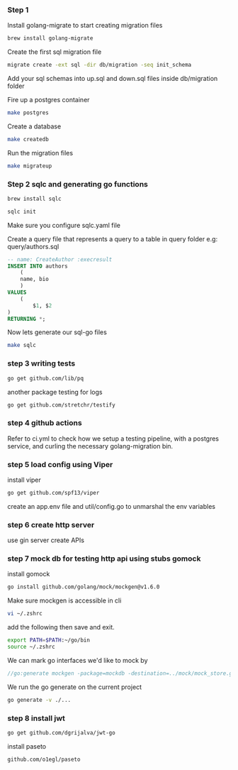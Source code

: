 ### Step 1

Install golang-migrate to start creating migration files

```bash
brew install golang-migrate
```

Create the first sql migration file

```bash
migrate create -ext sql -dir db/migration -seq init_schema
```

Add your sql schemas into up.sql and down.sql files inside db/migration folder

Fire up a postgres container

```bash
make postgres
```

Create a database

```bash
make createdb
```

Run the migration files

```bash
make migrateup
```

### Step 2 sqlc and generating go functions

```bash
brew install sqlc
```

```bash
sqlc init
```

Make sure you configure sqlc.yaml file

Create a query file that represents a query to a table in query folder e.g: query/authors.sql

```sql
-- name: CreateAuthor :execresult
INSERT INTO authors
    (
    name, bio
    )
VALUES
    (
        $1, $2
)
RETURNING *;
```

Now lets generate our sql-go files

```bash
make sqlc
```

### step 3 writing tests

```bash
go get github.com/lib/pq
```

another package testing for logs

```bash
go get github.com/stretchr/testify
```

### step 4 github actions

Refer to ci.yml to check how we setup a testing pipeline, with a postgres service, and curling the necessary golang-migration bin.

### step 5 load config using Viper

install viper

```bash
go get github.com/spf13/viper
```

create an app.env file and util/config.go to unmarshal the env variables

### step 6 create http server

use gin server
create APIs

### step 7 mock db for testing http api using stubs gomock

install gomock

```bash
go install github.com/golang/mock/mockgen@v1.6.0
```

Make sure mockgen is accessible in cli

```bash
vi ~/.zshrc
```

add the following then save and exit.

```bash
export PATH=$PATH:~/go/bin
source ~/.zshrc
```

We can mark go interfaces we'd like to mock by

```go
//go:generate mockgen -package=mockdb -destination=../mock/mock_store.go . Store
```

We run the go generate on the current project

```bash
go generate -v ./...
```

### step 8 install jwt

```bash
go get github.com/dgrijalva/jwt-go
```

install paseto

```bash
github.com/o1egl/paseto
```

